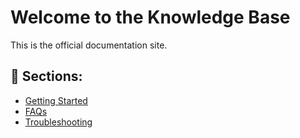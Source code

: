 # Welcome to the Knowledge Base

This is the official documentation site.

## 📖 Sections:
- [Getting Started](getting-started.md)
- [FAQs](faq.md)
- [Troubleshooting](troubleshooting.md)

